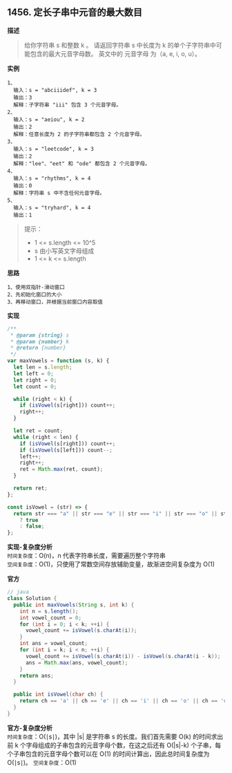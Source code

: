 ## 1456. 定长子串中元音的最大数目

**描述**

> 给你字符串 s 和整数 k 。
> 请返回字符串 s 中长度为 k 的单个子字符串中可能包含的最大元音字母数。
> 英文中的 元音字母 为（a, e, i, o, u）。

**实例**

```
1、
  输入：s = "abciiidef", k = 3
  输出：3
  解释：子字符串 "iii" 包含 3 个元音字母。
2、
  输入：s = "aeiou", k = 2
  输出：2
  解释：任意长度为 2 的子字符串都包含 2 个元音字母。
3、
  输入：s = "leetcode", k = 3
  输出：2
  解释："lee"、"eet" 和 "ode" 都包含 2 个元音字母。
4、
  输入：s = "rhythms", k = 4
  输出：0
  解释：字符串 s 中不含任何元音字母。
5、
  输入：s = "tryhard", k = 4
  输出：1
```

> 提示：
>
> - 1 <= s.length <= 10^5
> - s 由小写英文字母组成
> - 1 <= k <= s.length

**思路**

```
1、使用双指针-滑动窗口
2、先初始化窗口的大小
3、再移动窗口，并根据当前窗口内容取值
```

**实现**

```js
/**
 * @param {string} s
 * @param {number} k
 * @return {number}
 */
var maxVowels = function (s, k) {
  let len = s.length;
  let left = 0;
  let right = 0;
  let count = 0;

  while (right < k) {
    if (isVowel(s[right])) count++;
    right++;
  }

  let ret = count;
  while (right < len) {
    if (isVowel(s[right])) count++;
    if (isVowel(s[left])) count--;
    left++;
    right++;
    ret = Math.max(ret, count);
  }

  return ret;
};

const isVowel = (str) => {
  return str === "a" || str === "e" || str === "i" || str === "o" || str === "u"
    ? true
    : false;
};
```

**实现-复杂度分析**  
`时间复杂度`：O(n)，n 代表字符串长度，需要遍历整个字符串  
`空间复杂度`：O(1)，只使用了常数空间存放辅助变量，故渐进空间复杂度为 O(1)

**官方**

```java
// java
class Solution {
  public int maxVowels(String s, int k) {
    int n = s.length();
    int vowel_count = 0;
    for (int i = 0; i < k; ++i) {
      vowel_count += isVowel(s.charAt(i));
    }
    int ans = vowel_count;
    for (int i = k; i < n; ++i) {
      vowel_count += isVowel(s.charAt(i)) - isVowel(s.charAt(i - k));
      ans = Math.max(ans, vowel_count);
    }
    return ans;
  }

  public int isVowel(char ch) {
    return ch == 'a' || ch == 'e' || ch == 'i' || ch == 'o' || ch == 'u' ? 1 : 0;
  }
}
```

**官方-复杂度分析**  
`时间复杂度`：O(∣s∣)，其中 |s| 是字符串 s 的长度。我们首先需要 O(k) 的时间求出前 k 个字母组成的子串包含的元音字母个数，在这之后还有 O(|s|-k) 个子串，每个子串包含的元音字母个数可以在 O(1) 的时间计算出，因此总时间复杂度为 O(∣s∣)。
`空间复杂度`：O(1)
